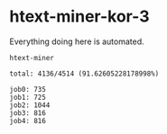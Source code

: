 # htext-miner-kor-3

Everything doing here is automated.

```
htext-miner

total: 4136/4514 (91.62605228178998%)

job0: 735
job1: 725
job2: 1044
job3: 816
job4: 816
```